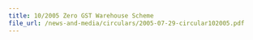 ```yaml
---
title: 10/2005 Zero GST Warehouse Scheme
file_url: /news-and-media/circulars/2005-07-29-circular102005.pdf
---
```


